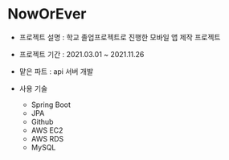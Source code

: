 # NowOrEver  

- 프로젝트 설명 : 학교 졸업프로젝트로 진행한 모바일 앱 제작 프로젝트 
- 프로젝트 기간 : 2021.03.01 ~ 2021.11.26 
- 맡은 파트 : api 서버 개발

- 사용 기술
  - Spring Boot
  - JPA
  - Github
  - AWS EC2
  - AWS RDS
  - MySQL

